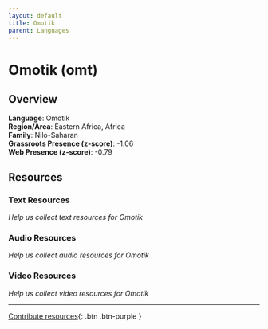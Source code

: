 ```yaml
---
layout: default
title: Omotik
parent: Languages
---
```


# Omotik (omt)

## Overview

**Language**: Omotik  
**Region/Area**: Eastern Africa, Africa  
**Family**: Nilo-Saharan  
**Grassroots Presence (z-score)**: -1.06  
**Web Presence (z-score)**: -0.79  

## Resources

### Text Resources
*Help us collect text resources for Omotik*

### Audio Resources
*Help us collect audio resources for Omotik*

### Video Resources
*Help us collect video resources for Omotik*

---

[Contribute resources](https://forms.office.com/e/1SfLJx3u1r){: .btn .btn-purple }
